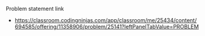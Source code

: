 Problem statement link

- https://classroom.codingninjas.com/app/classroom/me/25434/content/694585/offering/11358906/problem/25141?leftPanelTabValue=PROBLEM
